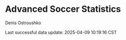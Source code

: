 # Advanced Soccer Statistics
Denis Ostroushko

<!-- gfm -->

Last successful data update: 2025-04-09 10:19:16 CST
